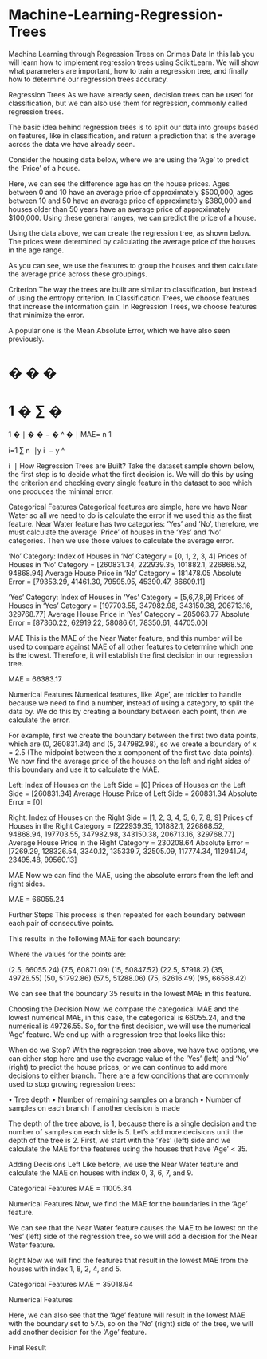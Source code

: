 # Machine-Learning-Regression-Trees
Machine Learning through Regression Trees on Crimes Data
In this lab you will learn how to implement regression trees using ScikitLearn. We will show what parameters are important, how to train a regression tree, and finally how to determine our regression trees accuracy.

Regression Trees
As we have already seen, decision trees can be used for classification, but we can also use them for regression, commonly called regression trees. 

The basic idea behind regression trees is to split our data into groups based on features, like in classification, and return a prediction that is the average across the data we have already seen. 

Consider the housing data below, where we are using the ‘Age’ to predict the ‘Price’ of a house. 


    

Here, we can see the difference age has on the house prices. Ages between 0 and 10 have an average price of approximately $500,000, ages between 10 and 50 have an average price of approximately $380,000 and houses older than 50 years have an average price of approximately $100,000. Using these general ranges, we can predict the price of a house. 


Using the data above, we can create the regression tree, as shown below. The prices were determined by calculating the average price of the houses in the age range. 


As you can see, we use the features to group the houses and then calculate the average price across these groupings. 

  

Criterion 
The way the trees are built are similar to classification, but instead of using the entropy criterion. In Classification Trees, we choose features that increase the information gain. In Regression Trees, we choose features that minimize the error. 

A popular one is the Mean Absolute Error, which we have also seen previously.

�
�
�
=
1
�
∑
�
=
1
�
∣
�
�
−
�
^
�
∣
MAE= 
n
1
​
  
i=1
∑
n
​
 ∣y 
i
​
 − 
y
^
​
  
i
​
 ∣
How Regression Trees are Built? 
Take the dataset sample shown below, the first step is to decide what the first decision is. We will do this by using the criterion and checking every single feature in the dataset to see which one produces the minimal error. 


Categorical Features 
Categorical features are simple, here we have Near Water so all we need to do is calculate the error if we used this as the first feature. Near Water feature has two categories: ‘Yes’ and ‘No’, therefore, we must calculate the average ‘Price’ of houses in the ‘Yes’ and ‘No’ categories. Then we use those values to calculate the average error. 

‘No’ Category:
Index of Houses in ‘No’ Category = [0, 1, 2, 3, 4]
Prices of Houses in ‘No’ Category = [260831.34, 222939.35, 101882.1, 226868.52, 94868.94] 
Average House Price in ‘No’ Category = 181478.05
Absolute Error = [79353.29, 41461.30, 79595.95, 45390.47, 86609.11] 

‘Yes’ Category:
Index of Houses in ‘Yes’ Category = [5,6,7,8,9]
Prices of Houses in ‘Yes’ Category = [197703.55, 347982.98, 343150.38, 206713.16, 329768.77] 
Average House Price in ‘Yes’ Category = 285063.77
Absolute Error = [87360.22, 62919.22, 58086.61, 78350.61, 44705.00] 

MAE 
This is the MAE of the Near Water feature, and this number will be used to compare against MAE of all other features to determine which one is the lowest. Therefore, it will establish the first decision in our regression tree. 

MAE = 66383.17   

Numerical Features 
Numerical features, like ‘Age’, are trickier to handle because we need to find a number, instead of using a category, to split the data by. We do this by creating a boundary between each point, then we calculate the error. 

For example, first we create the boundary between the first two data points, which are (0, 260831.34) and (5, 347982.98), so we create a boundary of x = 2.5 (The midpoint between the x component of the first two data points). We now find the average price of the houses on the left and right sides of this boundary and use it to calculate the MAE. 

 


Left: 
Index of Houses on the Left Side = [0]
Prices of Houses on the Left Side = [260831.34] Average House Price of Left Side = 260831.34 Absolute Error = [0]

Right: 
Index of Houses on the Right Side = [1, 2, 3, 4, 5, 6, 7, 8, 9] 
Prices of Houses in the Right Category = [222939.35, 101882.1, 226868.52, 94868.94, 197703.55, 347982.98, 343150.38, 206713.16, 329768.77] 
Average House Price in the Right Category = 230208.64 
Absolute Error = [7269.29, 128326.54, 3340.12, 135339.7, 32505.09, 117774.34, 112941.74, 23495.48, 99560.13] 

MAE 
Now we can find the MAE, using the absolute errors from the left and right sides. 

MAE = 66055.24 

Further Steps 
This process is then repeated for each boundary between each pair of consecutive points. 


This results in the following MAE for each boundary: 


Where the values for the points are:

(2.5, 66055.24)
(7.5, 60871.09)
(15, 50847.52)
(22.5, 57918.2)
(35, 49726.55)
(50, 51792.86)
(57.5, 51288.06)
(75, 62616.49)
(95, 66568.42)

We can see that the boundary 35 results in the lowest MAE in this feature. 

Choosing the Decision 
Now, we compare the categorical MAE and the lowest numerical MAE, in this case, the categorical is 66055.24, and the numerical is 49726.55. So, for the first decision, we will use the numerical ‘Age’ feature. We end up with a regression tree that looks like this: 

 


When do we Stop? 
With the regression tree above, we have two options, we can either stop here and use the average value of the ‘Yes’ (left) and ‘No’ (right) to predict the house prices, or we can continue to add more decisions to either branch. There are a few conditions that are commonly used to stop growing regression trees: 

• Tree depth
• Number of remaining samples on a branch
• Number of samples on each branch if another decision is made 

The depth of the tree above, is 1, because there is a single decision and the number of samples on each side is 5. Let’s add more decisions until the depth of the tree is 2. First, we start with the ‘Yes’ (left) side and we calculate the MAE for the features using the houses that have ‘Age’ < 35.

Adding Decisions
Left
Like before, we use the Near Water feature and calculate the MAE on houses with index 0, 3, 6, 7, and 9.

Categorical Features
MAE = 11005.34

Numerical Features
Now, we find the MAE for the boundaries in the ‘Age’ feature.


We can see that the Near Water feature causes the MAE to be lowest on the ‘Yes’ (left) side of the regression tree, so we will add a decision for the Near Water feature.

Right
Now we will find the features that result in the lowest MAE from the houses with index 1, 8, 2, 4, and 5.

Categorical Features
MAE = 35018.94

Numerical Features

Here, we can also see that the ‘Age’ feature will result in the lowest MAE with the boundary set to 57.5, so on the ‘No’ (right) side of the tree, we will add another decision for the ‘Age’ feature.

Final Result



 

  

 

  

 

        
